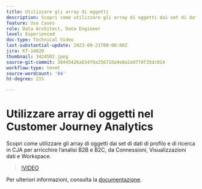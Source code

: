```yaml
---
title: Utilizzare gli array di oggetti
description: Scopri come utilizzare gli array di oggetti dai set di dati di profilo e di ricerca in CJA per arricchire l’analisi B2B e B2C, da Connessioni, Visualizzazioni dati e Workspace.
feature: Use Cases
role: Data Architect, Data Engineer
level: Experienced
doc-type: Technical Video
last-substantial-update: 2023-09-21T00:00:00Z
jira: KT-14020
thumbnail: 3424502.jpeg
source-git-commit: 30445426a634f0a25672da9e8a2a977df35dc014
workflow-type: tm+mt
source-wordcount: '84'
ht-degree: 21%

---
```



# Utilizzare array di oggetti nel Customer Journey Analytics

Scopri come utilizzare gli array di oggetti dai set di dati di profilo e di ricerca in CJA per arricchire l’analisi B2B e B2C, da Connessioni, Visualizzazioni dati e Workspace.

>[!VIDEO](https://video.tv.adobe.com/v/3424502/?learn=on)

Per ulteriori informazioni, consulta la [documentazione](https://experienceleague.adobe.com/docs/analytics-platform/using/cja-usecases/complex-data/object-arrays.html?lang=it).
